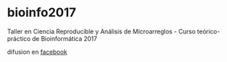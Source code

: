 # bioinfo2017

Taller en Ciencia Reproducible y Análisis de 
Microarreglos - Curso teórico-práctico de Bioinformática 2017

difusion en [facebook](https://www.facebook.com/events/796342307197768/permalink/803837343114931)
